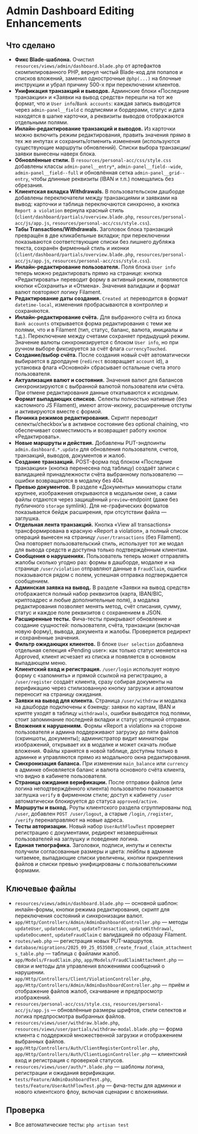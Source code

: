 # Admin Dashboard Editing Enhancements

## Что сделано
- **Фикс Blade-шаблона.** Очистил `resources/views/admin/dashboard.blade.php` от артефактов скомпилированного PHP, вернул чистый Blade-код для попапов и списков вложений, заменил однострочные `@php(...)` на блочные инструкции и убрал причину 500-х при переключении клиентов.
- **Унификация транзакций и выводов.** Админские блоки «Последние транзакции» и «Заявки на вывод средств» перешли на тот же формат, что и `User info`/`Bank accounts`: каждая запись выводится через `admin-panel__field` с подписями и бордерами, статус и дата находятся в шапке карточки, а реквизиты выводов отображаются отдельными полями.
- **Инлайн-редактирование транзакций и выводов.** Из карточки можно включить режим редактирования, править значения прямо в тех же инпутах и сохранить/отменить изменения (используются существующие маршруты обновлений). Списки выбора транзакции/заявки вынесены наверх блока.
- **Обновлённые стили.** В `resources/personal-acc/css/style.css` добавлены классы `admin-panel__entry*`, `admin-panel__field--wide`, `admin-panel__field--full` и обновлённая сетка `admin-panel__grid--entry`, чтобы длинные реквизиты (IBAN и т.п.) помещались без обрезания.
- **Клиентская вкладка Withdrawals.** В пользовательском дашборде добавлены переключатели между транзакциями и заявками на вывод: карточки и таблица переключаются синхронно, а кнопка `Report a violation` вернула красный стиль (`client/dashboard/partials/overview.blade.php`, `resources/personal-acc/js/app.js`, `resources/personal-acc/css/style.css`).
- **Табы Transactions/Withdrawals.** Заголовок блока транзакций превращён в две кликабельные вкладки; при переключении показываются соответствующие списки без лишнего дубляжа текста, сохранён фирменный стиль и иконки (`client/dashboard/partials/overview.blade.php`, `resources/personal-acc/js/app.js`, `resources/personal-acc/css/style.css`).
- **Инлайн-редактирование пользователя.** Поля блока `User info` теперь можно редактировать прямо на странице: кнопка «Редактировать» переводит форму в активный режим, появляются кнопки «Сохранить» и «Отмена». Значения валидации и формат валют повторяют логику Filament.
- **Редактирование даты создания.** `Created at` переводится в формат `datetime-local`, изменения пробрасываются в контроллер и сохраняются.
- **Инлайн-редактирование счёта.** Для выбранного счёта из блока `Bank accounts` открывается форма редактирования с теми же полями, что и в Filament (тип, статус, баланс, валюта, инициалы и т.д.). Переключение между счетами сохраняет предыдущий режим. Значение валюты синхронизируется с блоком `User info`, но при ручном выборе фиксируется за счёт флага `currencyTouched`.
- **Создание/выбор счёта.** После создания новый счёт автоматически выбирается в дропдауне (`redirect` возвращает `account` id), а установка флага «Основной» сбрасывает остальные счета этого пользователя.
- **Актуализация валют и состояния.** Значения валют для балансов синхронизируются с выбранной валютой пользователя или счёта. При отмене редактирования данные откатываются к исходным.
- **Формат выпадающих списков.** Селекты полностью нативные (без кастомного JS Filament), имеют arrow-иконку, расширенные отступы и активируются вместе с формой.
- **Починка режимов редактирования.** Скрипт переводит селекты/checkbox’ы в активное состояние без optional chaining, что обеспечивает совместимость и возвращает работу кнопок «Редактировать».
- **Новые маршруты и действия.** Добавлены PUT-эндпоинты `admin.dashboard.*.update` для обновления пользователя, счетов, транзакций, выводов, документов и жалоб.
- **Создание транзакций.** POST-форма под блоком «Последние транзакции» (кнопка перенесена под таблицу) создаёт записи с валидацией принадлежности счёта выбранному пользователю — ошибки возвращаются в модалку без 404.
- **Превью документов.** В разделе «Документы» миниатюры стали крупнее, изображения открываются в модальном окне, а сами файлы отдаются через защищённый `preview`-endpoint (даже без публичного `storage` symlink). Для не-графических форматов показывается бейдж расширения, при отсутствии файла — заглушка.
- **Отдельная лента транзакций.** Кнопка «View all transactions» трансформирована в красную «Report a violation», а полный список операций вынесен на страницу `/user/transactions` (без Filament). Она повторяет пользовательский стиль, использует тот же модал для вывода средств и доступна только подтверждённым клиентам.
- **Сообщения о нарушениях.** Пользователь теперь может отправлять жалобы сколько угодно раз: формы в дашборде, модалке и на странице `/user/violation` отправляют данные в `FraudClaim`, ошибки показываются рядом с полем, успешная отправка подтверждается сообщением.
- **Админская заявка на вывод.** В разделе «Заявки на вывод средств» отображается полный набор реквизитов (карта, IBAN/BIC, криптоадрес и любые дополнительные поля), а модалка редактирования позволяет менять метод, счёт списания, сумму, статус и каждое поле реквизитов с сохранением в JSON.
- **Расширенные тесты.** Фича-тесты прикрывают обновление и создание сущностей: пользователя, счёта, транзакции (включая новую форму), вывода, документа и жалобы. Проверяется редирект и сохранённые значения.
- **Фильтр ожидающих клиентов.** В блоке `User selection` добавлена отдельная селекция «Pending user»: как только статус меняется на Approved, клиент исчезает из списка и появляется в основном выпадающем меню.
- **Клиентский вход и регистрация.** `/user/login` использует новую форму с «запомнить» и прямой ссылкой на регистрацию, а `/user/register` создаёт клиента, сразу собирая документы на верификацию через стилизованную кнопку загрузки и автоматом переносит на страницу ожидания.
- **Заявки на вывод для клиента.** Страница `/user/withdraw` и модалка на дашборде подключены к бэкенду: заявки по картам, IBAN и крипте уходят в таблицу `withdrawals`, ошибки выводятся под полями, стоит запоминание последней вкладки и статус успешной отправки.
- **Вложения к нарушениям.** Формы «Report a violation» на стороне пользователя и админа поддерживают загрузку до пяти файлов (скриншоты, документы); администратор видит миниатюры изображений, открывает их в модалке и может скачать любые вложения. Файлы хранятся в новой таблице, доступны только в админке и управляются прямо из модального окна редактирования.
- **Синхронизация баланса.** При изменении `main_balance` или `currency` в админке обновляется баланс и валюта основного счёта клиента, что видно в кабинете пользователя.
- **Страница ожидания верификации.** После отправки файлов (или логина неподтверждённого клиента) пользователю показывается заглушка `verify` в фирменном стиле; доступ к кабинету `/user` автоматически блокируется до статуса `approved/active`.
- **Маршруты и выход.** Роуты клиентского раздела сгруппированы под `/user`, добавлен `POST /user/logout`, а старые `/login`, `/register`, `/verify` перенаправляют на новые адреса.
- **Тесты авторизации.** Новый набор `UserAuthFlowTest` проверяет регистрацию с документами, редирект незавершённых пользователей на заглушку и поведение логина.
- **Единая типографика.** Заголовки, подписи, инпуты и селекты получили согласованные размеры и цвета: лейблы в админке читаемее, выпадающие списки увеличены, кнопки прикрепления файлов и списки превью унифицированы с пользовательскими формами.

## Ключевые файлы
- `resources/views/admin/dashboard.blade.php` — основной шаблон: инлайн-формы, кнопки режима редактирования, скрипт для переключения состояний и синхронизации валют.
- `app/Http/Controllers/Admin/AdminDashboardController.php` — методы `updateUser`, `updateAccount`, `updateTransaction`, `updateWithdrawal`, `updateDocument`, `updateFraudClaim` с валидацией по образцу Filament.
- `routes/web.php` — регистрация новых PUT-маршрутов.
- `database/migrations/2025_09_25_053508_create_fraud_claim_attachments_table.php` — таблица с файлами жалоб.
- `app/Models/FraudClaim.php`, `app/Models/FraudClaimAttachment.php` — связи и методы для управления вложениями сообщений о нарушении.
- `app/Http/Controllers/Client/ViolationController.php`, `app/Http/Controllers/Admin/AdminDashboardController.php` — приём и отображение файлов жалоб, скачивание и предпросмотр изображений.
- `resources/personal-acc/css/style.css`, `resources/personal-acc/js/app.js` — обновлённые размеры шрифтов, стили селектов и логика предпросмотра выбранных файлов.
- `resources/views/user/withdraw.blade.php`, `resources/views/user/partials/withdraw-modal.blade.php` — форма клиента с поддержкой множественной загрузки и отображением выбранных файлов.
- `app/Http/Controllers/Auth/ClientRegisterController.php`, `app/Http/Controllers/Auth/ClientLoginController.php` — клиентский вход и регистрация с проверкой статусов.
- `resources/views/user/auth/*.blade.php` — шаблоны логина, регистрации и ожидания верификации.
- `tests/Feature/AdminDashboardTest.php`, `tests/Feature/UserAuthFlowTest.php` — фича-тесты для админки и нового клиентского флоу, включая сценарии с вложениями.

## Проверка
- Все автоматические тесты: `php artisan test`
